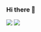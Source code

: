 ### Hi there 👋

<a href="https://snowy-wisteria-0cd.notion.site/0733f4a7d8d2416f80ba60a74b8c5d54"><img src="https://img.shields.io/badge/Notion-000000?style=flat&logo=Notion"></a>
<a href="준비중" target="_blank"><img src="https://img.shields.io/badge/Velog-FFFFFF?style=flat&logo=Velog"/></a>